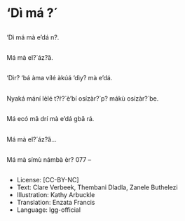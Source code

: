 # ‘Dì má ?́

##
‘Dì má mà e’dá n?.

##
Má mà el?́ áz?́á.

##
‘Dìr? ‘bá àma vílé àkúá ‘dìy?
mà e’dá.

##
Nyaká mání lèlé t?̀r?̀ è’bí
osízàr?̀ p? mákù osízàr?̀ be.

##
Má ecó mâ drí mà e’dá gbǎ
rá.

##
Má mà el?́ áz?́á…

##
Má mà símù námbà èr? 077 –

##
* License: [CC-BY-NC]
* Text: Clare Verbeek, Thembani Dladla, Zanele Buthelezi
* Illustration: Kathy Arbuckle
* Translation: Enzata Francis
* Language: lgg-official
